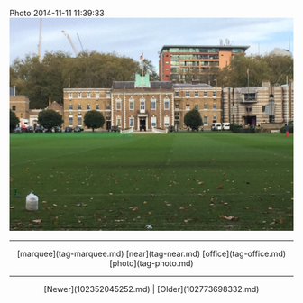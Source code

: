 <!--
title: Photo 2014-11-11 11
date: 2020-06-28T14:38:48.368Z
tags: marquee, near, office, photo
-->

Photo 2014-11-11 11:39:33
![](102355461387-0.jpg)

<!--BOTTOM-POST-NAVIGATION-->
---

<center>[marquee](tag-marquee.md) [near](tag-near.md) [office](tag-office.md) [photo](tag-photo.md)</center>

---

<center>[Newer](102352045252.md) | [Older](102773698332.md)</center>